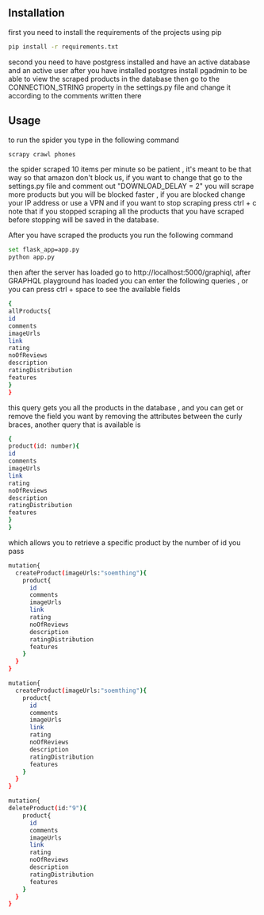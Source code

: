 ## Installation

first you need to install the requirements of the projects using pip

```bash
pip install -r requirements.txt
```

second you need to have postgress installed and have an active database and an active user 
after you have installed postgres install pgadmin to be able to view the scraped products in the database 
then go to the CONNECTION_STRING property in the settings.py file and change it according to the comments written there

## Usage

to run the spider you type in the following command
```bash
scrapy crawl phones
```
the spider scraped 10 items per minute so be patient , it's meant to be that way so that amazon don't block us,
if you want to change that go to the settings.py file and comment out "DOWNLOAD_DELAY = 2" you will scrape
more products but you will be blocked faster , if you are blocked change your IP address or use a VPN and if you want to stop scraping press ctrl + c 
note that if you stopped scraping all the products that you have scraped before stopping will be saved in the database.

After you have scraped the products you run the following command 
```bash
set flask_app=app.py
python app.py
```
then after the server has loaded go to http://localhost:5000/graphiql, after GRAPHQL playground has loaded 
you can enter the following queries , or you can press ctrl + space to see the available fields
```bash
{
allProducts{
id
comments
imageUrls
link
rating
noOfReviews
description
ratingDistribution
features
}
}
```
this query gets you all the products in the database , and you can get or remove the field you want 
by removing the attributes between the curly braces, another query that is available is 

```bash
{
product(id: number){
id
comments
imageUrls
link
rating
noOfReviews
description
ratingDistribution
features
}
}
```
which allows you to retrieve a specific product by the number of id you pass

```bash
mutation{
  createProduct(imageUrls:"soemthing"){
    product{
      id
      comments
      imageUrls
      link
      rating
      noOfReviews
      description
      ratingDistribution
      features
    }
  }
}
```

```bash
mutation{
  createProduct(imageUrls:"soemthing"){
    product{
      id
      comments
      imageUrls
      link
      rating
      noOfReviews
      description
      ratingDistribution
      features
    }
  }
}
```
```bash
mutation{
deleteProduct(id:"9"){
    product{
      id
      comments
      imageUrls
      link
      rating
      noOfReviews
      description
      ratingDistribution
      features
    }
  }
}
  ```
